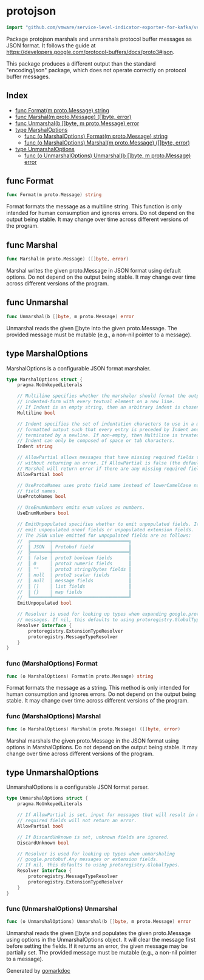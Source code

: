 <!-- Code generated by gomarkdoc. DO NOT EDIT -->

# protojson

```go
import "github.com/vmware/service-level-indicator-exporter-for-kafka/vendor/google.golang.org/protobuf/encoding/protojson"
```

Package protojson marshals and unmarshals protocol buffer messages as JSON format. It follows the guide at https://developers.google.com/protocol-buffers/docs/proto3#json.

This package produces a different output than the standard "encoding/json" package, which does not operate correctly on protocol buffer messages.

## Index

- [func Format(m proto.Message) string](<#func-format>)
- [func Marshal(m proto.Message) ([]byte, error)](<#func-marshal>)
- [func Unmarshal(b []byte, m proto.Message) error](<#func-unmarshal>)
- [type MarshalOptions](<#type-marshaloptions>)
  - [func (o MarshalOptions) Format(m proto.Message) string](<#func-marshaloptions-format>)
  - [func (o MarshalOptions) Marshal(m proto.Message) ([]byte, error)](<#func-marshaloptions-marshal>)
- [type UnmarshalOptions](<#type-unmarshaloptions>)
  - [func (o UnmarshalOptions) Unmarshal(b []byte, m proto.Message) error](<#func-unmarshaloptions-unmarshal>)


## func Format

```go
func Format(m proto.Message) string
```

Format formats the message as a multiline string. This function is only intended for human consumption and ignores errors. Do not depend on the output being stable. It may change over time across different versions of the program.

## func Marshal

```go
func Marshal(m proto.Message) ([]byte, error)
```

Marshal writes the given proto.Message in JSON format using default options. Do not depend on the output being stable. It may change over time across different versions of the program.

## func Unmarshal

```go
func Unmarshal(b []byte, m proto.Message) error
```

Unmarshal reads the given \[\]byte into the given proto.Message. The provided message must be mutable \(e.g., a non\-nil pointer to a message\).

## type MarshalOptions

MarshalOptions is a configurable JSON format marshaler.

```go
type MarshalOptions struct {
    pragma.NoUnkeyedLiterals

    // Multiline specifies whether the marshaler should format the output in
    // indented-form with every textual element on a new line.
    // If Indent is an empty string, then an arbitrary indent is chosen.
    Multiline bool

    // Indent specifies the set of indentation characters to use in a multiline
    // formatted output such that every entry is preceded by Indent and
    // terminated by a newline. If non-empty, then Multiline is treated as true.
    // Indent can only be composed of space or tab characters.
    Indent string

    // AllowPartial allows messages that have missing required fields to marshal
    // without returning an error. If AllowPartial is false (the default),
    // Marshal will return error if there are any missing required fields.
    AllowPartial bool

    // UseProtoNames uses proto field name instead of lowerCamelCase name in JSON
    // field names.
    UseProtoNames bool

    // UseEnumNumbers emits enum values as numbers.
    UseEnumNumbers bool

    // EmitUnpopulated specifies whether to emit unpopulated fields. It does not
    // emit unpopulated oneof fields or unpopulated extension fields.
    // The JSON value emitted for unpopulated fields are as follows:
    //  ╔═══════╤════════════════════════════╗
    //  ║ JSON  │ Protobuf field             ║
    //  ╠═══════╪════════════════════════════╣
    //  ║ false │ proto3 boolean fields      ║
    //  ║ 0     │ proto3 numeric fields      ║
    //  ║ ""    │ proto3 string/bytes fields ║
    //  ║ null  │ proto2 scalar fields       ║
    //  ║ null  │ message fields             ║
    //  ║ []    │ list fields                ║
    //  ║ {}    │ map fields                 ║
    //  ╚═══════╧════════════════════════════╝
    EmitUnpopulated bool

    // Resolver is used for looking up types when expanding google.protobuf.Any
    // messages. If nil, this defaults to using protoregistry.GlobalTypes.
    Resolver interface {
        protoregistry.ExtensionTypeResolver
        protoregistry.MessageTypeResolver
    }
}
```

### func \(MarshalOptions\) Format

```go
func (o MarshalOptions) Format(m proto.Message) string
```

Format formats the message as a string. This method is only intended for human consumption and ignores errors. Do not depend on the output being stable. It may change over time across different versions of the program.

### func \(MarshalOptions\) Marshal

```go
func (o MarshalOptions) Marshal(m proto.Message) ([]byte, error)
```

Marshal marshals the given proto.Message in the JSON format using options in MarshalOptions. Do not depend on the output being stable. It may change over time across different versions of the program.

## type UnmarshalOptions

UnmarshalOptions is a configurable JSON format parser.

```go
type UnmarshalOptions struct {
    pragma.NoUnkeyedLiterals

    // If AllowPartial is set, input for messages that will result in missing
    // required fields will not return an error.
    AllowPartial bool

    // If DiscardUnknown is set, unknown fields are ignored.
    DiscardUnknown bool

    // Resolver is used for looking up types when unmarshaling
    // google.protobuf.Any messages or extension fields.
    // If nil, this defaults to using protoregistry.GlobalTypes.
    Resolver interface {
        protoregistry.MessageTypeResolver
        protoregistry.ExtensionTypeResolver
    }
}
```

### func \(UnmarshalOptions\) Unmarshal

```go
func (o UnmarshalOptions) Unmarshal(b []byte, m proto.Message) error
```

Unmarshal reads the given \[\]byte and populates the given proto.Message using options in the UnmarshalOptions object. It will clear the message first before setting the fields. If it returns an error, the given message may be partially set. The provided message must be mutable \(e.g., a non\-nil pointer to a message\).



Generated by [gomarkdoc](<https://github.com/princjef/gomarkdoc>)
